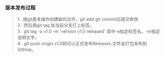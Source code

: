 ### 版本发布过程
> 1 . 按git基本操作创建新的文件，git add git commit后提交修改<br/>
> 2 . 然后用git tag <name> 给当前分支打上标签。<br/>
> 3 . git tag -a v1.0 -m 'version v1.0 released' <hash> 其中-a指定标签名，-m指定说明文字。<br/>
> 4 . git push origin v1.0则可以正式发布Releases.文件会打包发布到GitHub。